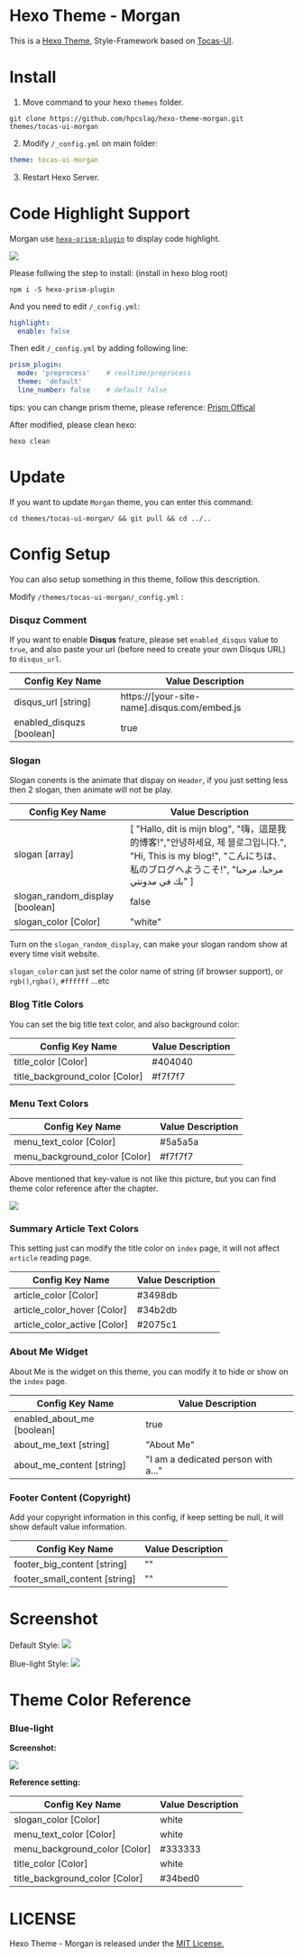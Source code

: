 # Hexo Theme - Morgan
This is a [Hexo Theme](https://hexo.io/), Style-Framework based on [Tocas-UI](https://tocas-ui.com).

# Install

1. Move command to your hexo `themes` folder.

```
git clone https://github.com/hpcslag/hexo-theme-morgan.git themes/tocas-ui-morgan
```

2. Modify `/_config.yml` on main folder:


```yaml
theme: tocas-ui-morgan
```

3. Restart Hexo Server.

# Code Highlight Support

Morgan use [`hexo-prism-plugin`](https://github.com/ele828/hexo-prism-plugin) to display code highlight.

![](http://i.imgur.com/qcA4ZCY.png)

Please follwing the step to install: (install in hexo blog root)

```
npm i -S hexo-prism-plugin
```
And you need to edit `/_config.yml`: 
 
```yaml
highlight:
  enable: false
```

Then edit `/_config.yml` by adding following line:

```yaml
prism_plugin:
  mode: 'preprocess'    # realtime/preprocess
  theme: 'default'
  line_number: false    # default false
```

tips: you can change prism theme, please reference: [Prism Offical](http://prismjs.com/)

After modified, please clean hexo:

```
hexo clean
```

# Update

If you want to update `Morgan` theme, you can enter this command:
```shell
cd themes/tocas-ui-morgan/ && git pull && cd ../..
```


# Config Setup
You can also setup something in this theme, follow this description.

Modify `/themes/tocas-ui-morgan/_config.yml` :

### Disquz Comment
If you want to enable **Disqus** feature, please set `enabled_disqus` value to `true`, and also paste your url (before need to create your own Disqus URL) to `disqus_url`.

| Config Key Name  | Value Description |
| ---------------- | ----------------- |
| disqus_url [string] | https://[your-site-name].disqus.com/embed.js      |
| enabled_disquzs [boolean] | true      |

### Slogan
Slogan conents is the animate that dispay on `Header`, if you just setting less then 2 slogan, then animate will not be play.

| Config Key Name  | Value Description |
| ---------------- | ----------------- |
| slogan [array] | [ "Hallo, dit is mijn blog", "嗨，這是我的博客!","안녕하세요, 제 블로그입니다.", "Hi, This is my blog!", "こんにちは、私のブログへようこそ!", "مرحبا، مرحبا بك في مدونتي" ] |
| slogan_random_display [boolean] | false |
| slogan_color [Color] | "white" |

Turn on the `slogan_random_display`, can make your slogan random show at every time visit website.

`slogan_color` can just set the color name of string (if browser support), or `rgb()`,`rgba()`, `#ffffff` ...etc

### Blog Title Colors

You can set the big title text color, and also background color:

| Config Key Name  | Value Description |
| ---------------- | ----------------- |
| title_color [Color] | #404040 |
| title_background_color [Color] | #f7f7f7 |

### Menu Text Colors

| Config Key Name  | Value Description |
| ---------------- | ----------------- |
| menu_text_color [Color] | #5a5a5a |
| menu_background_color [Color] | #f7f7f7 |

Above mentioned that key-value is not like this picture, but you can find theme color reference after the chapter.

![](http://i.imgur.com/iTme1vy.png)

### Summary Article Text Colors

This setting just can modify the title color on `index` page, it will not affect `article` reading page.

| Config Key Name  | Value Description |
| ---------------- | ----------------- |
| article_color [Color] | #3498db |
| article_color_hover [Color] | #34b2db |
| article_color_active [Color] | #2075c1 |

### About Me Widget
About Me is the widget on this theme, you can modify it to hide or show on the `index` page.

| Config Key Name  | Value Description |
| ---------------- | ----------------- |
| enabled_about_me [boolean] | true |
| about_me_text [string] | "About Me" |
| about_me_content [string] | "I am a dedicated person with a..." |

### Footer Content (Copyright)
Add your copyright information in this config, if keep setting be null, it will show default value information.

| Config Key Name  | Value Description |
| ---------------- | ----------------- |
| footer_big_content [string] | "" |
| footer_small_content [string] | "" |


# Screenshot
Default Style:
![](http://i.imgur.com/0udrykv.png)

Blue-light Style:
![](http://i.imgur.com/FpAcAcH.png)

# Theme Color Reference

### Blue-light
**Screenshot:**

![](http://i.imgur.com/FpAcAcH.png)

**Reference setting:**

| Config Key Name  | Value Description |
| ---------------- | ----------------- |
| slogan_color [Color] | white |
| menu_text_color [Color] | white |
| menu_background_color [Color] | #333333 |
| title_color [Color] | white |
| title_background_color [Color] | #34bed0 |

# LICENSE
Hexo Theme - Morgan is released under the [MIT License.](https://github.com/hpcslag/hexo-theme-morgan/blob/master/LICENSE)
